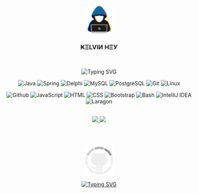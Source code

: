 <!-- Programmer GIF -->
<p align="center">
  <!-- Credits of the gif: https://github.com/0xabdulkhalid -->
  <picture><img src="https://github.com/0xabdulkhalid/0xabdulkhalid/blob/main/assets/mdImages/about_me.gif" width=75px height="75"></picture>
</p>

<h3 align="center"><b>ҜΞLVIИ HΞУ</b></h3>

<br>

<p align="center">
  <img src="https://readme-typing-svg.demolab.com?font=Fira+Code&size=24&pause=1000&color=13669D&center=true&width=435&lines=Desenvolvedor+back-end+Java+%E2%98%95" alt="Typing SVG" />
</p>

<!-- Badges 1° line -->
<p align="center">
  <img alt="Java" src="https://img.shields.io/badge/-Java-222222?style=flat&logo=openjdk&logoColor=yellow"/>
  <img alt="Spring" src="https://img.shields.io/badge/-Spring-222222?style=flat&logo=spring&logoColor=green"/>
  <img alt="Delphi" src="https://img.shields.io/badge/-Delphi-222222?style=flat&logo=delphi&logoColor=red"/>
  <img alt="MySQL" src="https://img.shields.io/badge/-MySQL-222222?style=flat&logo=mysql"/>
  <img alt="PostgreSQL" src="https://img.shields.io/badge/-PostgreSQL-222222?style=flat&logo=postgresql"/>
  <img alt="Git" src="https://img.shields.io/badge/-Git-222222?style=flat&logo=git&logoColor=F05032"/>
  <img alt="Linux" src="https://img.shields.io/badge/-Linux-222222?style=flat&logo=linux&logoColor=FCC624"/>  
</p>

<!-- Badges 2° line -->
<p align="center">  
  <img alt="Github" src="https://img.shields.io/badge/-GitHub-222222?style=flat&logo=github&logoColor=181717"/>
  <img alt="JavaScript" src="https://img.shields.io/badge/-JavaScript-222222?style=flat&logo=javascript"/>
  <img alt="HTML" src="https://img.shields.io/badge/-HTML-222222?style=flat&logo=html5"/>
  <img alt="CSS" src="https://img.shields.io/badge/-CSS-222222?style=flat&logo=css3"/>
  <img alt="Bootstrap" src="https://img.shields.io/badge/-Bootstrap-222222?style=flat&logo=Bootstrap"/>    
  <img alt="Bash" src="https://img.shields.io/badge/-Bash-222222?style=flat&logo=gnu-bash"/>  
  <img alt="IntelliJ IDEA" src="https://img.shields.io/badge/-IntelliJ IDEA-222222?style=flat&logo=intellij-idea&logoColor=orange"/>  
  <img alt="Laragon" src="https://img.shields.io/badge/-Laragon-222222?style=flat&logo=laragon&logoColor=FCC624"/>  
</p>

<br> 

<div align="center">
 <a href="https://github.com/kelvin-hey/">
  <img height="180em" src="https://github-readme-stats.vercel.app/api?username=kelvin-hey&locale=pt-BR&show_icons=true&theme=dark" style"max-width: 100%;" />
  <img height="180em" src="https://github-readme-stats.vercel.app/api/top-langs/?username=kelvin-hey&locale=pt-BR&layout=compact&theme=dark" style"max-width: 100%;" />
 </a>
</div>

<br> <br>

<!-- Github loading GIF -->
<p align="center">
  <!-- Credits of the gif: https://github.com/ahmed-aliraqi -->
  <picture><img src="https://raw.githubusercontent.com/AhmedFathyDev/AhmedFathyDev/main/GitHub.gif" width=75px height="75"></picture> 
</p>

<p align="center">
    <a href="https://git.io/typing-svg"><img src="https://readme-typing-svg.demolab.com?font=Fira+Code&size=16&pause=1000&color=555555&center=true&width=435&lines=Loading....." alt="Typing SVG" /></a>
</p>
